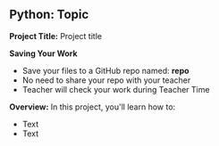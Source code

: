 ## Python: Topic

**Project Title:** Project title

**Saving Your Work**
* Save your files to a GitHub repo named: **repo**
* No need to share your repo with your teacher
* Teacher will check your work during Teacher Time

**Overview:**
In this project, you'll learn how to:

- Text
- Text



